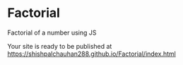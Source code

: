 # Factorial
Factorial of a number using JS

Your site is ready to be published at https://shishpalchauhan288.github.io/Factorial/index.html
